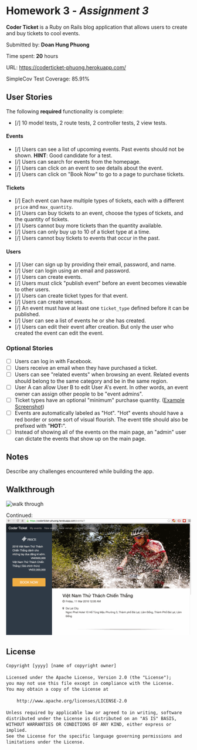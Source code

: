 # Homework 3 - *Assignment 3*

**Coder Ticket** is a Ruby on Rails blog application that allows users to create and buy tickets to cool events. 

Submitted by: **Doan Hung Phuong**

Time spent: **20** hours

URL: https://coderticket-phuong.herokuapp.com/

SimpleCov Test Coverage: 85.91%

## User Stories

The following **required** functionality is complete:

* [/] 10 model tests, 2 route tests, 2 controller tests, 2 view tests.

#### Events

* [/] Users can see a list of upcoming events. Past events should not be shown. **HINT**: Good candidate for a test.
* [/] Users can search for events from the homepage.
* [/] Users can click on an event to see details about the event. 
* [/] Users can click on "Book Now" to go to a page to purchase tickets.

#### Tickets

* [/] Each event can have multiple types of tickets, each with a different `price` and `max_quantity`. 
* [/] Users can buy tickets to an event, choose the types of tickets, and the quantity of tickets.
* [/] Users cannot buy more tickets than the quantity available.
* [/] Users can only buy up to 10 of a ticket type at a time.
* [/] Users cannot buy tickets to events that occur in the past. 

#### Users

* [/] User can sign up by providing their email, password, and name. 
* [/] User can login using an email and password. 
* [/] Users can create events. 
* [/] Users must click "publish event" before an event becomes viewable to other users. 
* [/] Users can create ticket types for that event. 
* [/] Users can create venues.
* [/] An event must have at least one `ticket_type` defined before it can be published. 
* [/] User can see a list of events he or she has created.
* [/] Users can edit their event after creation. But only the user who created the event can edit the event. 

### Optional Stories

* [ ] Users can log in with Facebook.
* [ ] Users receive an email when they have purchased a ticket.
* [ ] Users can see "related events" when browsing an event. Related events should belong to the same category and be in the same region.
* [ ] User A can allow User B to edit User A's event. In other words, an event owner can assign other people to be "event admins". 
* [ ] Ticket types have an optional "minimum" purchase quantity. ([Example Screenshot](http://i.imgur.com/DOYtAR0.png))
* [ ] Events are automatically labeled as "Hot". "Hot" events should have a red border or some sort of visual flourish. The event title should also be prefixed with "**HOT:**".
* [ ] Instead of showing all of the events on the main page, an "admin" user can dictate the events that show up on the main page.

## Notes

Describe any challenges encountered while building the app.

## Walkthrough
![walk through](https://github.com/PhuongXmaster/CoderTicket/blob/master/CoderTicket.gif?raw=true)

Continued: 
![walk through cont](https://github.com/PhuongXmaster/CoderTicket/blob/master/CoderTicket_cont.gif?raw=true)

## License

    Copyright [yyyy] [name of copyright owner]

    Licensed under the Apache License, Version 2.0 (the "License");
    you may not use this file except in compliance with the License.
    You may obtain a copy of the License at

        http://www.apache.org/licenses/LICENSE-2.0

    Unless required by applicable law or agreed to in writing, software
    distributed under the License is distributed on an "AS IS" BASIS,
    WITHOUT WARRANTIES OR CONDITIONS OF ANY KIND, either express or implied.
    See the License for the specific language governing permissions and
    limitations under the License.
